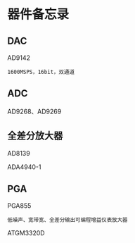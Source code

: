 # 器件备忘录

## DAC

AD9142

```
1600MSPS，16bit，双通道
```



## ADC

AD9268、AD9269



## 全差分放大器

AD8139

ADA4940-1



## PGA

PGA855

``` 
低噪声、宽带宽、全差分输出可编程增益仪表放大器
```



ATGM3320D
